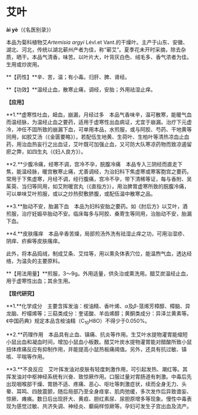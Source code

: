# 艾叶

**ài yè**（《名医别录》）

本品为菊科植物艾*Artemisia argyi* Lévl.et Vant.的干燥叶。主产于山东、安徽、湖北、河北，传统以湖北蕲州产者为佳，称“蕲艾”。夏季花未开时采摘，除去杂质，晒干。本品气清香，味苦。以叶片大，叶背灰白色、绒毛多、香气浓者为佳。生用或炒炭用。

**【药性】**辛、苦，温；有小毒。归肝、脾、肾经。

**【功效】**温经止血，散寒止痛，调经，安胎；外用祛湿止痒。

**【应用】**

**1.**虚寒性吐血，衄血，崩漏，月经过多　本品气香味辛，温可散寒，能暖气血而温经脉，为温经止血之要药，适用于虚寒性出血病证，尤宜于崩漏。治疗下元虚冷，冲任不固所致的崩漏下血，可单用本品，水煎服，或与阿胶、芍药、干地黄等同用，如胶艾汤（《金匮要略》）。若配伍生地黄、生荷叶、生柏叶等清热凉血止血药，用治血热妄行之出血证，艾叶既可加强止血，又可防大队寒凉药物而致凉遏留瘀之弊，如四生丸（《妇人良方》）。

**2.**少腹冷痛，经寒不调，宫冷不孕，脘腹冷痛　本品专入三阴经而直走下焦，能温经脉，暖宫散寒止痛，尤善调经，为治妇科下焦虚寒或寒客胞宫之要药。常用于下焦虚寒，月经不调，经行腹痛，宫冷不孕，带下清稀等证，每与香附、吴茱萸、当归等同用，如艾附暖宫丸（《直指方》）。用治脾胃虚寒所致的脘腹冷痛，可以单味艾叶煎服，或以之炒热熨敷脐腹，或配伍温中散寒之品。

**3.**胎动不安，胎漏下血　本品为妇科安胎之要药。如《肘后方》以艾叶，酒煎服，治疗妊娠卒胎动不安。临床每多与阿胶、桑寄生等同用，治胎动不安，胎漏下血。

**4.**皮肤瘙痒　本品辛香苦燥，局部煎汤外洗有祛湿止痒之功，可用治湿疹、阴痒、疥癣等皮肤瘙痒。

此外，将本品捣绒，制成艾条、艾炷等，用以熏灸体表穴位，能温煦气血，透达经络，为温灸的主要原料。

**【用法用量】**煎服，3～9g。外用适量，供灸治或熏洗用。醋艾炭温经止血，用于虚寒性出血；其余生用。

**【现代研究】**

**1.**化学成分　主要含挥发油：桉油精、香叶烯、*α*及*β*-蒎烯芳樟醇、樟脑、异龙脑、柠檬烯等；三萜类成分：奎诺酸、羊齿烯醇；黄酮类成分：异泽兰黄素等。《中国药典》规定本品含桉油精（C<sub>10</sub>H8O）不得少于0.050%。

**2.**药理作用　本品具有止血、镇痛、抗炎等作用。生艾叶水提物灌胃能缩短小鼠出血和凝血时间，增加小鼠血小板数。醋艾叶炭水提物灌胃能对醋酸所致小鼠扭体疼痛反应有抑制作用，并能提高小鼠热板痛阈值。另外，还具有抗过敏、镇咳、平喘等作用。

**3.**不良反应　艾叶挥发油对皮肤有轻度刺激作用，可引起发热、潮红等。其挥发油对中枢神经系统有兴奋、致惊厥作用。口服过量对胃肠道有刺激。中毒后先出现咽喉部干燥、胃肠不适、疼痛、恶心、呕吐等刺激症状，续而全身无力、头晕、耳鸣、四肢震颤，随后局部乃至全身痉挛、肌肉弛缓，多次发作后异致谵妄、惊厥、瘫痪。数日后出现肝大、黄疸、胆红素尿、尿胆原增多等现象。慢性中毒表现为感觉过敏、共济失调、神经炎、癫痫样惊厥等。孕妇可发生子宫出血及流产。